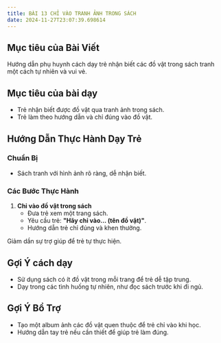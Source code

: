 ```yaml
---
title: BÀI 13 CHỈ VÀO TRANH ẢNH TRONG SÁCH
date: 2024-11-27T23:07:39.698614
---
```


## Mục tiêu của Bài Viết  
Hướng dẫn phụ huynh cách dạy trẻ nhận biết các đồ vật trong sách tranh một cách tự nhiên và vui vẻ.

## Mục tiêu của bài dạy  
- Trẻ nhận biết được đồ vật qua tranh ảnh trong sách.  
- Trẻ làm theo hướng dẫn và chỉ đúng vào đồ vật.  

## Hướng Dẫn Thực Hành Dạy Trẻ  

### Chuẩn Bị  
- Sách tranh với hình ảnh rõ ràng, dễ nhận biết.

### Các Bước Thực Hành  
1. **Chỉ vào đồ vật trong sách**  
   - Đưa trẻ xem một trang sách.  
   - Yêu cầu trẻ: **"Hãy chỉ vào... (tên đồ vật)"**.  
   - Hướng dẫn trẻ chỉ đúng và khen thưởng.  

Giảm dần sự trợ giúp để trẻ tự thực hiện.  

## Gợi Ý cách dạy  
- Sử dụng sách có ít đồ vật trong mỗi trang để trẻ dễ tập trung.  
- Dạy trong các tình huống tự nhiên, như đọc sách trước khi đi ngủ.  

## Gợi Ý Bổ Trợ  
- Tạo một album ảnh các đồ vật quen thuộc để trẻ chỉ vào khi học.  
- Hướng dẫn tay trẻ nếu cần thiết để giúp trẻ làm đúng.  
